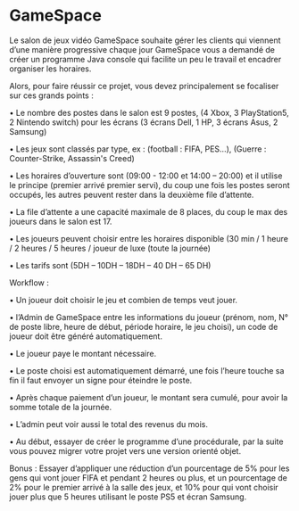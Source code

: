 # GameSpace
Le salon de jeux vidéo GameSpace souhaite gérer les clients qui viennent d’une manière progressive chaque jour GameSpace vous a demandé de créer un programme Java console qui facilite un peu le travail et encadrer organiser les horaires.

Alors, pour faire réussir ce projet, vous devez principalement se focaliser sur ces grands points :

• Le nombre des postes dans le salon est 9 postes, (4 Xbox, 3 PlayStation5, 2 Nintendo switch) pour les écrans (3 écrans Dell, 1 HP, 3 écrans Asus, 2 Samsung)

• Les jeux sont classés par type, ex : (football : FIFA, PES…), (Guerre : Counter-Strike, Assassin's Creed)

• Les horaires d’ouverture sont (09:00 - 12:00 et 14:00 – 20:00) et il utilise le principe (premier arrivé premier servi), du coup une fois les postes seront occupés, les autres peuvent rester dans la deuxième file d’attente.

• La file d’attente a une capacité maximale de 8 places, du coup le max des joueurs dans le salon est 17.

• Les joueurs peuvent choisir entre les horaires disponible (30 min / 1 heure / 2 heures / 5 heures / joueur de luxe (toute la journée)

• Les tarifs sont (5DH – 10DH – 18DH – 40 DH – 65 DH)

Workflow :

• Un joueur doit choisir le jeu et combien de temps veut jouer.

• l’Admin de GameSpace entre les informations du joueur (prénom, nom, N° de poste libre, heure de début, période horaire, le jeu choisi), un code de joueur doit être généré automatiquement.

• Le joueur paye le montant nécessaire.

• Le poste choisi est automatiquement démarré, une fois l’heure touche sa fin il faut envoyer un signe pour éteindre le poste.

• Après chaque paiement d’un joueur, le montant sera cumulé, pour avoir la somme totale de la journée.

• L’admin peut voir aussi le total des revenus du mois.

• Au début, essayer de créer le programme d’une procédurale, par la suite vous pouvez migrer votre projet vers une version orienté objet.

Bonus : Essayer d’appliquer une réduction d’un pourcentage de 5% pour les gens qui vont jouer FIFA et pendant 2 heures ou plus, et un pourcentage de 2% pour le premier arrivé à la salle des jeux, et 10% pour qui vont choisir jouer plus que 5 heures utilisant le poste PS5 et écran Samsung.
